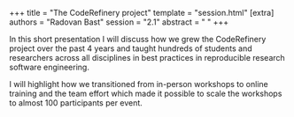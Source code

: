 +++
title = "The CodeRefinery project"
template = "session.html"
[extra]
authors = "Radovan Bast"
session = "2.1"
abstract = " "
+++

In this short presentation I will discuss how we grew the CodeRefinery project
over the past 4 years and taught hundreds of students and researchers across
all disciplines in best practices in reproducible research software
engineering.

I will highlight how we transitioned from in-person workshops to online
training and the team effort which made it possible to scale the workshops to
almost 100 participants per event.
